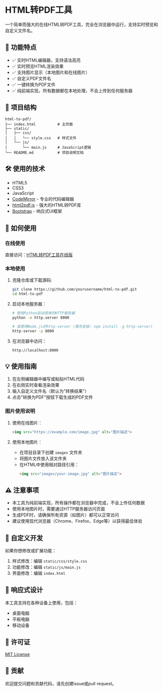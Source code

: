 # HTML转PDF工具

一个简单而强大的在线HTML转PDF工具，完全在浏览器中运行，支持实时预览和自定义文件名。

## 🚀 功能特点

- ✅ 实时HTML编辑器，支持语法高亮
- ✅ 实时预览HTML渲染效果
- ✅ 支持图片显示（本地图片和在线图片）
- ✅ 自定义PDF文件名
- ✅ 一键转换为PDF文件
- ✅ 纯前端实现，所有数据都在本地处理，不会上传到任何服务器

## 📂 项目结构

```
html-to-pdf/
├── index.html          # 主页面
├── static/
│   ├── css/
│   │   └── style.css   # 样式文件
│   └── js/
│       └── main.js     # JavaScript逻辑
└── README.md           # 项目说明文档
```

## 🛠️ 使用的技术

- HTML5
- CSS3
- JavaScript
- [CodeMirror](https://codemirror.net/) - 专业的代码编辑器
- [html2pdf.js](https://github.com/eKoopmans/html2pdf.js) - 强大的HTML转PDF库
- [Bootstrap](https://getbootstrap.com/) - 响应式UI框架

## 📝 如何使用

### 在线使用

直接访问：[HTML转PDF工具在线版](https://your-deployment-url.com)

### 本地使用

1. 克隆仓库或下载源码:
   ```bash
   git clone https://github.com/yourusername/html-to-pdf.git
   cd html-to-pdf
   ```

2. 启动本地服务器：
   ```bash
   # 使用Python启动简单的HTTP服务器
   python -m http.server 8000
   
   # 或使用Node.js的http-server (需先安装: npm install -g http-server)
   http-server -p 8000
   ```

3. 在浏览器中访问：
   ```
   http://localhost:8000
   ```

## 💡 使用指南

1. 在左侧编辑器中编写或粘贴HTML代码
2. 在右侧实时查看渲染效果
3. 输入自定义文件名（默认为"转换结果"）
4. 点击"转换为PDF"按钮下载生成的PDF文件

### 图片使用说明

1. 使用在线图片：
   ```html
   <img src="https://example.com/image.jpg" alt="图片描述">
   ```

2. 使用本地图片：
   - 在项目目录下创建 `images` 文件夹
   - 将图片文件放入该文件夹
   - 在HTML中使用相对路径引用：
     ```html
     <img src="images/your-image.jpg" alt="图片描述">
     ```

## ⚠️ 注意事项

- 本工具为纯前端实现，所有操作都在浏览器中完成，不会上传任何数据
- 使用本地图片时，需要通过HTTP服务器访问页面
- 生成PDF时，请确保所有资源（如图片）都可以正常访问
- 建议使用现代浏览器（Chrome、Firefox、Edge等）以获得最佳体验

## 🔧 自定义开发

如果你想修改或扩展功能：

1. 样式修改：编辑 `static/css/style.css`
2. 功能修改：编辑 `static/js/main.js`
3. 界面修改：编辑 `index.html`

## 📱 响应式设计

本工具支持在各种设备上使用，包括：
- 桌面电脑
- 平板电脑
- 移动设备

## 📄 许可证

[MIT License](LICENSE)

## 🤝 贡献

欢迎提交问题和贡献代码，请先创建issue或pull request。 